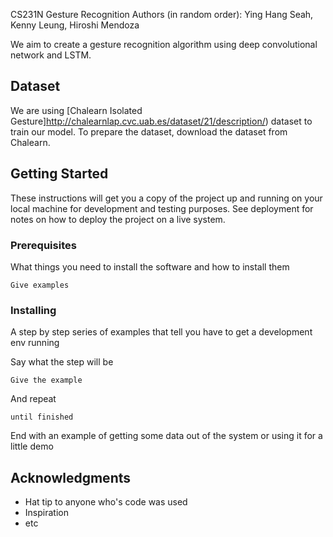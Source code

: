 CS231N Gesture Recognition
Authors (in random order): Ying Hang Seah, Kenny Leung, Hiroshi Mendoza

We aim to create a gesture recognition algorithm using deep convolutional network and LSTM. 

## Dataset

We are using [Chalearn Isolated Gesture]http://chalearnlap.cvc.uab.es/dataset/21/description/) dataset to train our model. To prepare the dataset, download the dataset from Chalearn.

## Getting Started

These instructions will get you a copy of the project up and running on your local machine for development and testing purposes. See deployment for notes on how to deploy the project on a live system.

### Prerequisites

What things you need to install the software and how to install them

```
Give examples
```

### Installing

A step by step series of examples that tell you have to get a development env running

Say what the step will be

```
Give the example
```

And repeat

```
until finished
```

End with an example of getting some data out of the system or using it for a little demo

## Acknowledgments

* Hat tip to anyone who's code was used
* Inspiration
* etc